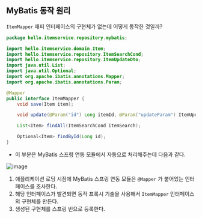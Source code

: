 ## MyBatis 동작 원리
`ItemMapper` 매퍼 인터페이스의 구현체가 없는데 어떻게 동작한 것일까?

```java
package hello.itemservice.repository.mybatis;

import hello.itemservice.domain.Item;
import hello.itemservice.repository.ItemSearchCond;
import hello.itemservice.repository.ItemUpdateDto;
import java.util.List;
import java.util.Optional;
import org.apache.ibatis.annotations.Mapper;
import org.apache.ibatis.annotations.Param;

@Mapper
public interface ItemMapper {
    void save(Item item);

    void update(@Param("id") Long itemId, @Param("updateParam") ItemUpdateDto updateParam);

    List<Item> findAll(ItemSearchCond itemSearch);

    Optional<Item> findById(Long id);
}
```
- 이 부분은 MyBatis 스프링 연동 모듈에서 자동으로 처리해주는데 다음과 같다.

![image](https://github.com/user-attachments/assets/570b9d2f-ddac-489b-99e6-2992e8c72760)
1. 애플리케이션 로딩 시점에 MyBatis 스프링 연동 모듈은 `@Mapper` 가 붙어있는 인터페이스를 조사한다.
2. 해당 인터페이스가 발견되면 동적 프록시 기술을 사용해서 `ItemMapper` 인터페이스의 구현체를 만든다.
3. 생성된 구현체를 스프링 빈으로 등록한다.

